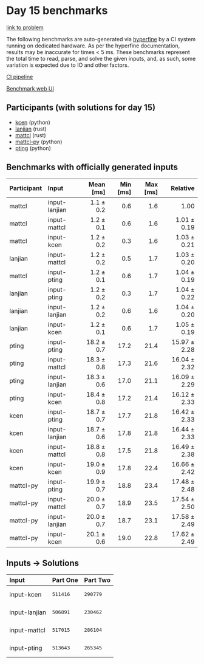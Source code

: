 # Day 15 benchmarks

[link to problem](https://adventofcode.com/2023/day/15)

The following benchmarks are auto-generated via
[hyperfine](https://github.com/sharkdp/hyperfine) by a CI system running on
dedicated hardware. As per the hyperfine documentation, results may be
inaccurate for times < 5 ms. These benchmarks represent the total time to read,
parse, and solve the given inputs, and, as such, some variation is expected due
to IO and other factors.

[CI pipeline](http://ci.papercode.net:8080/teams/main/pipelines/aoc2023)

[Benchmark web UI](https://aoc.ancalagon.black)


## Participants (with solutions for day 15)

- [kcen](https://github.com/kcen/aoc2023) (python)
- [lanjian](https://github.com/lanjian/aoc-2023) (rust)
- [mattcl](https://github.com/mattcl/aoc2023) (rust)
- [mattcl-py](https://github.com/mattcl/aoc2023-py) (python)
- [pting](https://github.com/pting/aoc2023) (python)


## Benchmarks with officially generated inputs

| Participant | Input | Mean [ms] | Min [ms] | Max [ms] | Relative |
|:---|:---|---:|---:|---:|---:|
| mattcl | input-lanjian | 1.1 ± 0.2 | 0.6 | 1.6 | 1.00 |
| mattcl | input-mattcl | 1.2 ± 0.1 | 0.6 | 1.6 | 1.01 ± 0.19 |
| mattcl | input-kcen | 1.2 ± 0.2 | 0.3 | 1.6 | 1.03 ± 0.21 |
| lanjian | input-mattcl | 1.2 ± 0.2 | 0.5 | 1.7 | 1.03 ± 0.20 |
| mattcl | input-pting | 1.2 ± 0.1 | 0.6 | 1.7 | 1.04 ± 0.19 |
| lanjian | input-pting | 1.2 ± 0.2 | 0.3 | 1.7 | 1.04 ± 0.22 |
| lanjian | input-lanjian | 1.2 ± 0.2 | 0.6 | 1.6 | 1.04 ± 0.20 |
| lanjian | input-kcen | 1.2 ± 0.1 | 0.6 | 1.7 | 1.05 ± 0.19 |
| pting | input-pting | 18.2 ± 0.7 | 17.2 | 21.4 | 15.97 ± 2.28 |
| pting | input-mattcl | 18.3 ± 0.8 | 17.3 | 21.6 | 16.04 ± 2.32 |
| pting | input-lanjian | 18.3 ± 0.6 | 17.0 | 21.1 | 16.09 ± 2.29 |
| pting | input-kcen | 18.4 ± 0.8 | 17.2 | 21.4 | 16.12 ± 2.33 |
| kcen | input-pting | 18.7 ± 0.7 | 17.7 | 21.8 | 16.42 ± 2.33 |
| kcen | input-lanjian | 18.7 ± 0.6 | 17.8 | 21.8 | 16.44 ± 2.33 |
| kcen | input-mattcl | 18.8 ± 0.8 | 17.5 | 21.8 | 16.49 ± 2.38 |
| kcen | input-kcen | 19.0 ± 0.9 | 17.8 | 22.4 | 16.66 ± 2.42 |
| mattcl-py | input-pting | 19.9 ± 0.7 | 18.8 | 23.4 | 17.48 ± 2.48 |
| mattcl-py | input-mattcl | 20.0 ± 0.7 | 18.9 | 23.5 | 17.54 ± 2.50 |
| mattcl-py | input-lanjian | 20.0 ± 0.7 | 18.7 | 23.1 | 17.58 ± 2.49 |
| mattcl-py | input-kcen | 20.1 ± 0.6 | 19.0 | 22.8 | 17.62 ± 2.49 |


## Inputs -> Solutions

| Input | Part One | Part Two |
|:---|:---|:---|
|input-kcen|<pre>511416</pre>|<pre>290779</pre>|
|input-lanjian|<pre>506891</pre>|<pre>230462</pre>|
|input-mattcl|<pre>517015</pre>|<pre>286104</pre>|
|input-pting|<pre>513643</pre>|<pre>265345</pre>|